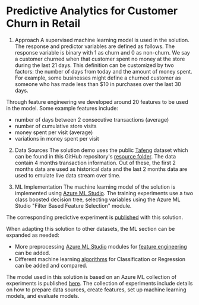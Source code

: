 # Predictive Analytics for Customer Churn in Retail

1. Approach
A supervised machine learning model is used in the solution. The response and predictor variables are defined as follows. The response variable is binary with 1 as churn and 0 as non-churn. We say a customer churned when that customer spent no money at the store during the last 21 days. This definition can be customized by two factors: the number of days from today and the amount of money spent. For example, some businesses might define a churned customer as someone who has made less than $10 in purchases over the last 30 days. 

Through feature engineering we developed around 20 features to be used in the model. Some example features include:
- number of days between 2 consecutive transactions (average)
- number of cumulative store visits 
- money spent per visit (average)
- variations in money spent per visit

2. Data Sources
The solution demo uses the public [Tafeng](http://recsyswiki.com/wiki/Grocery_shopping_datasets) dataset which can be found in this GitHub repository's [resource folder](https://github.com/Azure/cortana-intelligence-churn-prediction-solution/tree/master/Technical%20Deployment%20Guide/resource). The data contain 4 months transaction information. Out of these, the first 2 months data are used as historical data and the last 2 months data are used to emulate live data stream over time. 

3. ML Implementation
The machine learning model of the solution is implemented using [Azure ML Studio](https://studio.azureml.net/). The training experiments use a two class boosted decision tree, selecting variables using the Azure ML Studio "Filter Based Feature Selection" module.

The corresponding predictive experiment is [published](https://gallery.cortanaintelligence.com/Experiment/Retail-Churn-Predictive-Exp-1) with this solution. 

When adapting this solution to other datasets, the ML section can be expanded as needed:  
- More preprocessing [Azure ML Studio](https://studio.azureml.net/) modules for [feature engineering](https://msdn.microsoft.com/en-us/library/azure/dn905834.aspx) can be added.  
- Different machine learning [algorithms](https://msdn.microsoft.com/en-us/library/azure/dn905812.aspx) for Classification or Regression can be added and compared.  

The model used in this solution is based on an Azure ML collection of experiments is published [here](https://gallery.cortanaintelligence.com/Collection/Retail-Customer-Churn-Prediction-Template-1). The collection of experiments include details on how to prepare data sources, create features, set up machine learning models, and evaluate models.


